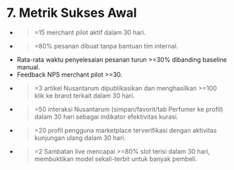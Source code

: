 # 7. Metrik Sukses Awal

- >=15 merchant pilot aktif dalam 30 hari.
- >=80% pesanan dibuat tanpa bantuan tim internal.
- Rata-rata waktu penyelesaian pesanan turun >=30% dibanding baseline manual.
- Feedback NPS merchant pilot >=30.
- >=3 artikel Nusantarum dipublikasikan dan menghasilkan >=100 klik ke brand terkait dalam 30 hari.
- >=50 interaksi Nusantarum (simpan/favorit/tab Perfumer ke profil) dalam 30 hari sebagai indikator efektivitas kurasi.
- >=20 profil pengguna marketplace terverifikasi dengan aktivitas kunjungan ulang dalam 30 hari.
- >=2 Sambatan live mencapai >=80% slot terisi dalam 30 hari, membuktikan model sekali-terbit untuk banyak pembeli.
